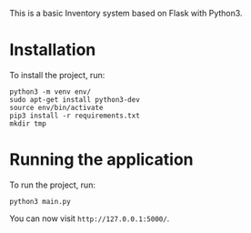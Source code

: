 This is a basic Inventory system based on Flask with Python3.

Installation
===============

To install the project, run:
```
python3 -m venv env/
sudo apt-get install python3-dev
source env/bin/activate
pip3 install -r requirements.txt
mkdir tmp
```

Running the application
===============

To run the project, run:
```
python3 main.py
```

You can now visit `http://127.0.0.1:5000/`.
